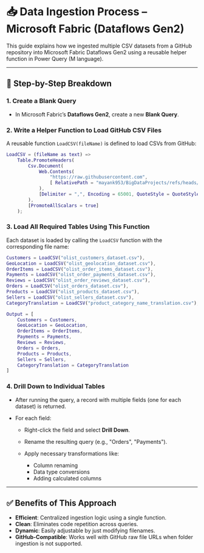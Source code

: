 # 📥 Data Ingestion Process – Microsoft Fabric (Dataflows Gen2)

This guide explains how we ingested multiple CSV datasets from a GitHub repository into Microsoft Fabric Dataflows Gen2 using a reusable helper function in Power Query (M language).

---

## 🧠 Step-by-Step Breakdown

### 1. **Create a Blank Query**

* In Microsoft Fabric’s **Dataflows Gen2**, create a new **Blank Query**.

### 2. **Write a Helper Function to Load GitHub CSV Files**

A reusable function `LoadCSV(fileName)` is defined to load CSVs from GitHub:

```m
LoadCSV = (fileName as text) =>
    Table.PromoteHeaders(
        Csv.Document(
            Web.Contents(
                "https://raw.githubusercontent.com",
                [ RelativePath = "mayank953/BigDataProjects/refs/heads/main/Project-Brazillian Ecommerce/Data/" & fileName ]
            ),
            [Delimiter = ",", Encoding = 65001, QuoteStyle = QuoteStyle.Csv]
        ),
        [PromoteAllScalars = true]
    );
```

### 3. **Load All Required Tables Using This Function**

Each dataset is loaded by calling the `LoadCSV` function with the corresponding file name:

```m
Customers = LoadCSV("olist_customers_dataset.csv"),
GeoLocation = LoadCSV("olist_geolocation_dataset.csv"),
OrderItems = LoadCSV("olist_order_items_dataset.csv"),
Payments = LoadCSV("olist_order_payments_dataset.csv"),
Reviews = LoadCSV("olist_order_reviews_dataset.csv"),
Orders = LoadCSV("olist_orders_dataset.csv"),
Products = LoadCSV("olist_products_dataset.csv"),
Sellers = LoadCSV("olist_sellers_dataset.csv"),
CategoryTranslation = LoadCSV("product_category_name_translation.csv"),

Output = [
    Customers = Customers,
    GeoLocation = GeoLocation,
    OrderItems = OrderItems,
    Payments = Payments,
    Reviews = Reviews,
    Orders = Orders,
    Products = Products,
    Sellers = Sellers,
    CategoryTranslation = CategoryTranslation
]
```

### 4. **Drill Down to Individual Tables**

* After running the query, a record with multiple fields (one for each dataset) is returned.
* For each field:

  * Right-click the field and select **Drill Down**.
  * Rename the resulting query (e.g., "Orders", "Payments").
  * Apply necessary transformations like:

    * Column renaming
    * Data type conversions
    * Adding calculated columns

---

## ✅ Benefits of This Approach

* **Efficient**: Centralized ingestion logic using a single function.
* **Clean**: Eliminates code repetition across queries.
* **Dynamic**: Easily adjustable by just modifying filenames.
* **GitHub-Compatible**: Works well with GitHub raw file URLs when folder ingestion is not supported.
